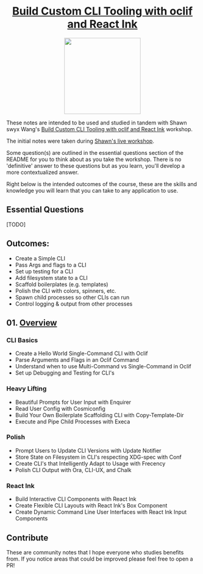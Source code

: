 <h1 align="center"><a href="https://egghead.io/courses/build-custom-cli-tooling-with-oclif-and-react-ink">Build Custom CLI Tooling with oclif and React Ink</a></h1>

<p align="center"><img src="https://d2eip9sf3oo6c2.cloudfront.net/tags/images/000/000/026/thumb/react.png" width="200"></p>

These notes are intended to be used and studied in tandem with Shawn swyx Wang's [Build Custom CLI Tooling with oclif and React Ink](https://egghead.io/courses/build-custom-cli-tooling-with-oclif-and-react-ink) workshop.

The initial notes were taken during [Shawn's live workshop](https://github.com/sw-yx/egghead-cli-workshop).

Some question(s) are outlined in the essential questions section of the README for you to think about as you take the workshop. There is no 'definitive' answer to these questions but as you learn, you'll develop a more contextualized answer.

Right below is the intended outcomes of the course, these are the skills and knowledge you will learn that you can take to any application to use.

## Essential Questions

[TODO]

## Outcomes:

- Create a Simple CLI
- Pass Args and flags to a CLI
- Set up testing for a CLI
- Add filesystem state to a CLI
- Scaffold boilerplates (e.g. templates)
- Polish the CLI with colors, spinners, etc.
- Spawn child processes so other CLIs can run
- Control logging & output from other processes

## 01. [Overview](https://egghead.io/courses/build-custom-cli-tooling-with-oclif-and-react-ink)

### CLI Basics

- Create a Hello World Single-Command CLI with Oclif
- Parse Arguments and Flags in an Oclif Command
- Understand when to use Multi-Command vs Single-Command in Oclif
- Set up Debugging and Testing for CLI's

### Heavy Lifting

- Beautiful Prompts for User Input with Enquirer
- Read User Config with Cosmiconfig
- Build Your Own Boilerplate Scaffolding CLI with Copy-Template-Dir
- Execute and Pipe Child Processes with Execa

### Polish

- Prompt Users to Update CLI Versions with Update Notifier
- Store State on Filesystem in CLI's respecting XDG-spec with Conf
- Create CLI's that Intelligently Adapt to Usage with Frecency
- Polish CLI Output with Ora, CLI-UX, and Chalk

### React Ink

- Build Interactive CLI Components with React Ink
- Create Flexible CLI Layouts with React Ink's Box Component
- Create Dynamic Command Line User Interfaces with React Ink Input Components

## Contribute

These are community notes that I hope everyone who studies benefits from. If you notice areas that could be improved please feel free to open a PR!
